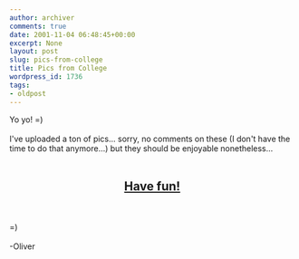 ```yaml
---
author: archiver
comments: true
date: 2001-11-04 06:48:45+00:00
excerpt: None
layout: post
slug: pics-from-college
title: Pics from College
wordpress_id: 1736
tags:
- oldpost
---
```


Yo yo! =)<br /><br />I've uploaded a ton of pics... sorry, no comments on these (I don't have the time to do that anymore...) but they should be enjoyable nonetheless...<br /><br /><center><h2><a href=http://www.oliverweb.com/pics/college/>Have fun!</a></h2></center><br /><br />=)<br /><br />-Oliver